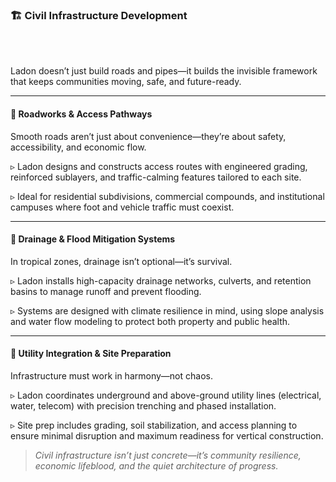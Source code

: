 ### 🏗️ Civil Infrastructure Development

<br/><br/>

Ladon doesn’t just build roads and pipes—it builds the invisible framework that keeps communities moving, safe, and future-ready.

---

#### 🚧 Roadworks & Access Pathways  
Smooth roads aren’t just about convenience—they’re about safety, accessibility, and economic flow.  

▹ Ladon designs and constructs access routes with engineered grading, reinforced sublayers, and traffic-calming features tailored to each site.  

▹ Ideal for residential subdivisions, commercial compounds, and institutional campuses where foot and vehicle traffic must coexist.

---

#### 🌊 Drainage & Flood Mitigation Systems  
In tropical zones, drainage isn’t optional—it’s survival.  

▹ Ladon installs high-capacity drainage networks, culverts, and retention basins to manage runoff and prevent flooding.  

▹ Systems are designed with climate resilience in mind, using slope analysis and water flow modeling to protect both property and public health.

---
#### 🔌 Utility Integration & Site Preparation  
Infrastructure must work in harmony—not chaos.  

▹ Ladon coordinates underground and above-ground utility lines (electrical, water, telecom) with precision trenching and phased installation.  

▹ Site prep includes grading, soil stabilization, and access planning to ensure minimal disruption and maximum readiness for vertical construction.

> _Civil infrastructure isn’t just concrete—it’s community resilience, economic lifeblood, and the quiet architecture of progress._

<br/><br/>